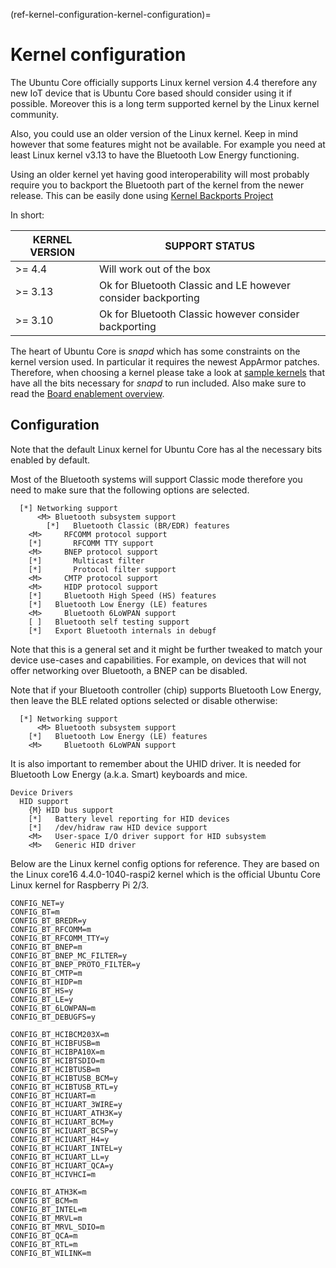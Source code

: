 (ref-kernel-configuration-kernel-configuration)=
# Kernel configuration

The Ubuntu Core officially supports Linux kernel version 4.4 therefore any new IoT device that is Ubuntu Core based should consider using it if possible. Moreover this is a long term supported kernel by the Linux kernel community.

Also, you could use an older version of the Linux kernel. Keep in mind however that some features might not be available. For example you need at least Linux kernel v3.13 to have the Bluetooth Low Energy functioning.

Using an older kernel yet having good interoperability will most probably require you to backport the Bluetooth part of the kernel from the newer release. This can be easily done using [Kernel Backports Project](https://backports.wiki.kernel.org/index.php/Main_Page)

In short:

|KERNEL VERSION|SUPPORT STATUS|
| --- | --- |
|>= 4.4|Will work out of the box|
|>= 3.13|Ok for Bluetooth Classic and LE however consider backporting|
|>= 3.10|Ok for Bluetooth Classic however consider backporting|

The heart of Ubuntu Core is  *snapd*  which has some constraints on the kernel version used. In particular it requires the newest AppArmor patches. Therefore, when choosing a kernel please take a look at [sample kernels](https://github.com/snapcore/sample-kernels) that have all the bits necessary for  *snapd*  to run included. Also make sure to read the [Board enablement overview](/how-to-guides/image-creation/board-enablement).

## Configuration

Note that the default Linux kernel for Ubuntu Core has al the necessary bits enabled by default.

Most of the Bluetooth systems will support Classic mode therefore you need to make sure that the following options are selected.
```
  [*] Networking support
      <M> Bluetooth subsystem support
        [*]   Bluetooth Classic (BR/EDR) features
    <M>     RFCOMM protocol support
    [*]       RFCOMM TTY support
    <M>     BNEP protocol support
    [*]       Multicast filter
    [*]       Protocol filter support
    <M>     CMTP protocol support
    <M>     HIDP protocol support
    [*]     Bluetooth High Speed (HS) features
    [*]   Bluetooth Low Energy (LE) features
    <M>     Bluetooth 6LoWPAN support
    [ ]   Bluetooth self testing support
    [*]   Export Bluetooth internals in debugf
```
Note that this is a general set and it might be further tweaked to match your device use-cases and capabilities. For example, on devices that will not offer networking over Bluetooth, a BNEP can be disabled.

Note that if your Bluetooth controller (chip) supports Bluetooth Low Energy, then leave the BLE related options selected or disable otherwise:
```
  [*] Networking support
      <M> Bluetooth subsystem support
    [*]   Bluetooth Low Energy (LE) features
    <M>     Bluetooth 6LoWPAN support
```
It is also important to remember about the UHID driver. It is needed for Bluetooth Low Energy (a.k.a. Smart) keyboards and mice.
```
Device Drivers
  HID support
    {M} HID bus support
    [*]   Battery level reporting for HID devices
    [*]   /dev/hidraw raw HID device support
    <M>   User-space I/O driver support for HID subsystem
    <M>   Generic HID driver 
```
Below are the Linux kernel config options for reference. They are based on the Linux core16 4.4.0-1040-raspi2 kernel which is the official Ubuntu Core Linux kernel for Raspberry Pi 2/3.
```
CONFIG_NET=y
CONFIG_BT=m
CONFIG_BT_BREDR=y
CONFIG_BT_RFCOMM=m
CONFIG_BT_RFCOMM_TTY=y
CONFIG_BT_BNEP=m
CONFIG_BT_BNEP_MC_FILTER=y
CONFIG_BT_BNEP_PROTO_FILTER=y
CONFIG_BT_CMTP=m
CONFIG_BT_HIDP=m
CONFIG_BT_HS=y
CONFIG_BT_LE=y
CONFIG_BT_6LOWPAN=m
CONFIG_BT_DEBUGFS=y

CONFIG_BT_HCIBCM203X=m
CONFIG_BT_HCIBFUSB=m
CONFIG_BT_HCIBPA10X=m
CONFIG_BT_HCIBTSDIO=m
CONFIG_BT_HCIBTUSB=m
CONFIG_BT_HCIBTUSB_BCM=y
CONFIG_BT_HCIBTUSB_RTL=y
CONFIG_BT_HCIUART=m
CONFIG_BT_HCIUART_3WIRE=y
CONFIG_BT_HCIUART_ATH3K=y
CONFIG_BT_HCIUART_BCM=y
CONFIG_BT_HCIUART_BCSP=y
CONFIG_BT_HCIUART_H4=y
CONFIG_BT_HCIUART_INTEL=y
CONFIG_BT_HCIUART_LL=y
CONFIG_BT_HCIUART_QCA=y
CONFIG_BT_HCIVHCI=m

CONFIG_BT_ATH3K=m
CONFIG_BT_BCM=m
CONFIG_BT_INTEL=m
CONFIG_BT_MRVL=m
CONFIG_BT_MRVL_SDIO=m
CONFIG_BT_QCA=m
CONFIG_BT_RTL=m
CONFIG_BT_WILINK=m
```
